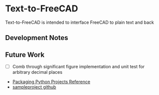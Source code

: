 # Text-to-FreeCAD

 Text-to-FreeCAD is intended to interface FreeCAD to plain text and back

 Development Notes
--------------------------------------------------------------------------------

## Future Work

- [ ] Comb through significant figure implementation and unit test for 
arbitrary decimal places

- [Packaging Python Projects Reference][DN1]
- [sampleproject github][DN2]

[DN1]: https://packaging.python.org/en/latest/tutorials/packaging-projects/
[DN2]: https://github.com/pypa/sampleproject/tree/main